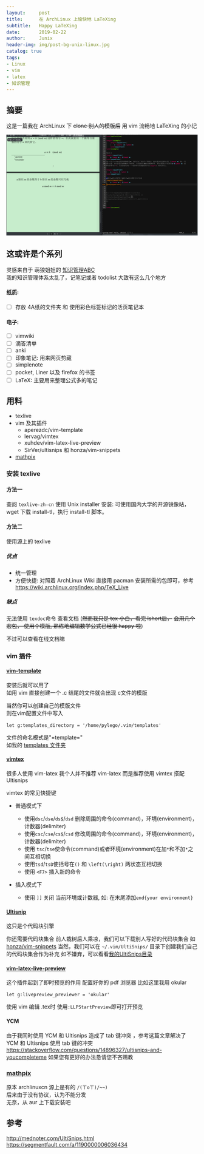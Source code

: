 ```yaml
---
layout:     post
title:      在 ArchLinux 上愉快地 LaTeXing
subtitle:   Happy LaTeXing
date:       2019-02-22
author:     Junix
header-img: img/post-bg-unix-linux.jpg
catalog: true
tags:
- Linux
- vim
- latex
- 知识管理
---
```


## 摘要
这是一篇我在 ArchLinux 下 ~~clone 别人的模版后~~ 用 vim 流畅地 LaTeXing 的小记

![效果图](/img/latexing.gif)

## 这或许是个系列

灵感来自于 萌狼姐姐的 [知识管理ABC](https://blog.yoitsu.moe/life/knowledge_manage_0.html)  
我的知识管理体系太乱了，记笔记或者 todolist 大致有这么几个地方

#### 纸质:
* [ ] 存放 4A纸的文件夹 和 使用彩色标签标记的活页笔记本
#### 电子:
* [ ] vimwiki 
* [ ] 滴答清单
* [ ] anki
* [ ] 印象笔记: 用来网页剪藏
* [ ] simplenote
* [ ] pocket, Liner 以及 firefox 的书签
* [ ] LaTeX: 主要用来整理公式多的笔记

## 用料
* texlive
* vim 及其插件
	* aperezdc/vim-template
	* lervag/vimtex
	* xuhdev/vim-latex-live-preview
	* SirVer/ultisnips 和 honza/vim-snippets
* [mathpix](https://mathpix.com/)

### 安装 texlive
#### 方法一
查阅 `texlive-zh-cn`
使用 Unix installer 安装: 可使用国内大学的开源镜像站，wget 下载 install-tl，执行
install-tl 脚本。

#### 方法二
使用源上的 texlive

##### 优点
* 统一管理
* 方便快捷: 对照着 ArchLinux Wiki 直接用 pacman 安装所需的包即可，参考
  <https://wiki.archlinux.org/index.php/TeX_Live>

##### 缺点
无法使用 `texdoc`命令 查看文档  (~~然而我只是 tex 小白，看完 lshort后，~~
~~会用几个宏包， 使用个模版, 熟练地编辑数学公式已经很 happy 啦~~)

不过可以查看在线文档嘛

### vim 插件
#### [vim-template](https://github.com/aperezdc/vim-template)
安装后就可以用了  
如用 vim 直接创建一个 .c 结尾的文件就会出现 c文件的模版

当然你可以创建自己的模版文件  
则在vim配置文件中写入

```
let g:templates_directory = '/home/pylego/.vim/templates'
```
文件的命名模式是"=template=<pattern>"  
如我的 [templates 文件夹](https://github.com/junyixu/dotfiles/tree/master/vim/templates)


#### [vimtex](https://github.com/lervag/vimtex)
很多人使用 vim-latex 
我个人并不推荐 vim-latex 而是推荐使用 vimtex 搭配 Ultisnips

vimtex 的常见快捷键
* 普通模式下
	- 使用`dsc`/`dse`/`ds$`/`dsd` 删除周围的命令(command)，环境(environment)，计数器(delimiter)
	- 使用`csc`/`cse`/`cs$`/`csd` 修改周围的命令(command)，环境(environment)，计数器(delimiter)
	- 使用 `tsc`/`tse`使命令(command)或者环境(environment)在加`*`和不加`*`之间互相切换
	-  使用`tsd`/`tsD`使括号在`()` 和 `\left(\right)` 两状态互相切换
	- 使用 `<F7>` 插入新的命令


* 插入模式下
	* 使用 `]]` 关闭 当前环境或计数器, 如: 在末尾添加`end{your environment}`

#### [Ultisnip](https://github.com/SirVer/ultisnips)
这只是个代码块引擎

你还需要代码块集合
前人栽树后人乘凉，我们可以下载别人写好的代码块集合 如 [honza/vim-snippets](https://github.com/honza/vim-snippets)
当然，我们可以在 `~/.vim/UltiSnips/` 目录下创建我们自己的代码块集合作为补充
如不嫌弃，可以看看[我的UltiSnips目录](https://github.com/junyixu/dotfiles/tree/master/vim)

#### [vim-latex-live-preview](https://github.com/xuhdev/vim-latex-live-preview)
这个插件起到了即时预览的作用
配置好你的 pdf 浏览器 比如这里我用 okular
```
let g:livepreview_previewer = 'okular'
```
使用 vim 编辑 .tex时 使用`:LLPStartPreview`即可打开预览

#### YCM
由于我同时使用 YCM 和 Ultisnips 造成了 tab 键冲突
，参考这篇文章解决了 YCM 和 Ultisnips 使用 tab 键的冲突
	  <https://stackoverflow.com/questions/14896327/ultisnips-and-youcompleteme>
如果您有更好的办法恳请您不吝赐教

### [mathpix](https://mathpix.com/)
原本 archlinuxcn 源上是有的  `/(ㄒoㄒ)/~~)`  
后来由于没有协议，认为不能分发  
无奈，从 aur 上下载安装吧
	  
## 参考
<http://mednoter.com/UltiSnips.html>
<https://segmentfault.com/a/1190000006036434>
